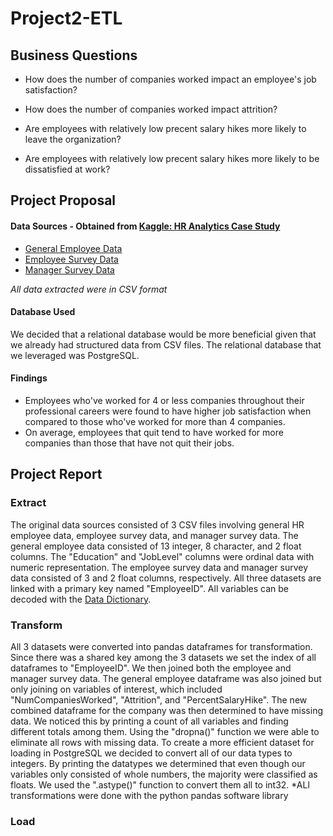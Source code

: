 # Project2-ETL

## Business Questions

- How does the number of companies worked impact an employee's job satisfaction?

- How does the number of companies worked impact attrition?

- Are employees with relatively low precent salary hikes more likely to leave the organization?

- Are employees with relatively low precent salary hikes more likely to be dissatisfied at work?

	
## Project Proposal

#### Data Sources - Obtained from [Kaggle: HR Analytics Case Study](https://www.kaggle.com/datasets/vjchoudhary7/hr-analytics-case-study)
- [General Employee Data](https://www.kaggle.com/datasets/vjchoudhary7/hr-analytics-case-study?select=general_data.csv)
- [Employee Survey Data](https://www.kaggle.com/datasets/vjchoudhary7/hr-analytics-case-study?select=employee_survey_data.csv)
- [Manager Survey Data](https://www.kaggle.com/datasets/vjchoudhary7/hr-analytics-case-study?select=manager_survey_data.csv)

*All data extracted were in CSV format*

#### Database Used
We decided that a relational database would be more beneficial given that we already had structured data from CSV files. The relational database that we leveraged was PostgreSQL.

#### Findings

- Employees who've worked for 4 or less companies throughout their professional careers were found to have higher job satisfaction when compared to those who've worked for more than 4 companies.
- On average, employees that quit tend to have worked for more companies than those that have not quit their jobs. 

## Project Report

### Extract
The original data sources consisted of 3 CSV files involving general HR employee data, employee survey data, and manager survey data. The general employee data consisted of 13 integer, 8 character, and 2 float columns. The "Education" and "JobLevel" columns were ordinal data with numeric representation. The employee survey data and manager survey data consisted of 3 and 2 float columns, respectively. All three datasets are linked with a primary key named "EmployeeID". All variables can be decoded with the [Data Dictionary](https://www.kaggle.com/datasets/vjchoudhary7/hr-analytics-case-study?select=data_dictionary.xlsx).

### Transform
All 3 datasets were converted into pandas dataframes for transformation. Since there was a shared key among the 3 datasets we set the index of all dataframes to "EmployeeID". We then joined both the employee and manager survey data. The general employee dataframe was also joined but only joining on variables of interest, which included "NumCompaniesWorked", "Attrition", and "PercentSalaryHike". The new combined dataframe for the company was then determined to have missing data. We noticed this by printing a count of all variables and finding different totals among them. Using the "dropna()" function we were able to eliminate all rows with missing data. To create a more efficient dataset for loading in PostgreSQL we decided to convert all of our data types to integers. By printing the datatypes we determined that even though our variables only consisted of whole numbers, the majority were classified as floats. We used the ".astype()" function to convert them all to int32.
*ALl transformations were done with the python pandas software library

### Load
